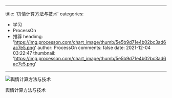 
---
title: '舆情计算方法与技术'
categories: 
 - 学习
 - ProcessOn
 - 推荐
headimg: 'https://img.processon.com/chart_image/thumb/5e5b9d71e4b02bc3ad6ac7e5.png'
author: ProcessOn
comments: false
date: 2021-12-04 03:22:47
thumbnail: 'https://img.processon.com/chart_image/thumb/5e5b9d71e4b02bc3ad6ac7e5.png'
---

<div>   
<img class="thumb" alt="舆情计算方法与技术" src="https://img.processon.com/chart_image/thumb/5e5b9d71e4b02bc3ad6ac7e5.png" referrerpolicy="no-referrer">
<p>舆情计算方法与技术</p>  
</div>
            